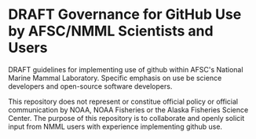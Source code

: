 DRAFT Governance for GitHub Use by AFSC/NMML Scientists and Users
==========================

DRAFT guidelines for implementing use of github within AFSC's National Marine Mammal Laboratory. Specific emphasis on use be science developers and open-source software developers.

This repository does not represent or constitue official policy or official communication by NOAA, NOAA Fisheries or the Alaska Fisheries Science Center. The purpose of this repository is to collaborate and openly solicit input from NMML users with experience implementing github use.

